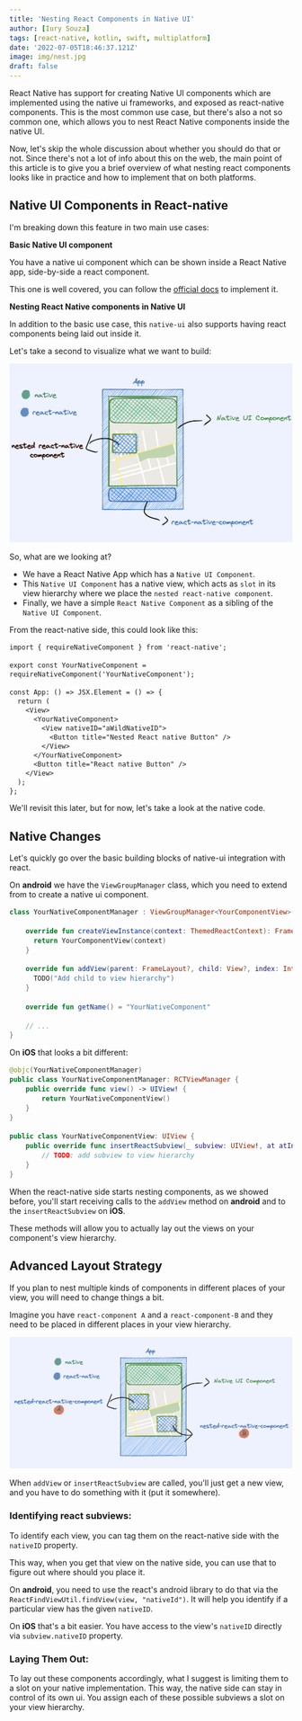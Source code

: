 ```yaml
---
title: 'Nesting React Components in Native UI'
author: [Iury Souza]
tags: [react-native, kotlin, swift, multiplatform]
date: '2022-07-05T18:46:37.121Z'
image: img/nest.jpg
draft: false
---
```


React Native has support for creating Native UI components which are implemented using the native ui frameworks, and 
exposed as react-native components. This is the most common use case, but there's also a not so common one, which 
allows you to nest React Native components inside the native UI.

Now, let's skip the whole discussion about whether you should do that or not. 
Since there's not a lot of info about this on the web, the main point of this article is to give you a brief overview 
of what nesting react components looks like in practice and how to implement that on both platforms.


## Native UI Components in React-native

I'm breaking down this feature in two main use cases:

**Basic Native UI component**

You have a native ui component which can be shown inside a React Native app, side-by-side a react component.

This one is well covered, you can follow the [official docs](https://reactnative.dev/docs/native-components-ios) to 
implement it.

**Nesting React Native components in Native UI**

In addition to the basic use case, this `native-ui` also supports having react components being laid out inside it.

Let's take a second to visualize what we want to build:

![]( img/rn-article.png )

So, what are we looking at?
- We have a React Native App which has a `Native UI Component`.
- This `Native UI Component` has a native view, which acts as `slot` in its view hierarchy where we place the `nested react-native component`.
- Finally, we have a simple `React Native Component` as a sibling of the `Native UI Component`.

From the react-native side, this could look like this:

```tsx
import { requireNativeComponent } from 'react-native';

export const YourNativeComponent = requireNativeComponent('YourNativeComponent');

const App: () => JSX.Element = () => {
  return (
    <View>
      <YourNativeComponent>
        <View nativeID="aWildNativeID">
          <Button title="Nested React native Button" />
        </View>
      </YourNativeComponent>
      <Button title="React native Button" />
    </View>
  );
};
```

We'll revisit this later, but for now, let's take a look at the native code.

## Native Changes

Let's quickly go over the basic building blocks of native-ui integration with react.

On **android** we have the `ViewGroupManager` class, which you need to extend from to create a native ui component.

```kotlin
class YourNativeComponentManager : ViewGroupManager<YourComponentView>() {

	override fun createViewInstance(context: ThemedReactContext): FrameLayout {
	  return YourComponentView(context)
	}

	override fun addView(parent: FrameLayout?, child: View?, index: Int) {
  	  TODO("Add child to view hierarchy")
	}

	override fun getName() = "YourNativeComponent"

	// ...
}
```

On **iOS** that looks a bit different:

```swift
@objc(YourNativeComponentManager)
public class YourNativeComponentManager: RCTViewManager {
    public override func view() -> UIView! {
        return YourNativeComponentView()
    }
}

public class YourNativeComponentView: UIView {
    public override func insertReactSubview(_ subview: UIView!, at atIndex: Int) {
		// TODO: add subview to view hierarchy
    }
}
```

When the react-native side starts nesting components, as we showed before, you'll start receiving calls to the
`addView` method on **android** and to the `insertReactSubview` on **iOS**. 

These methods will allow you to actually lay out the views on your component's view hierarchy.

## Advanced Layout Strategy

If you plan to nest multiple kinds of components in different places of your view, you will need to change things a bit.

Imagine you have `react-component A` and a `react-component-B` and they need to be placed in different places in your 
view hierarchy.

![](img/rn-article-nested-views.png)

When `addView` or `insertReactSubview` are called, you'll just get a new view, and you have to do something with it (put it somewhere).

### Identifying react subviews:

To identify each view, you can tag them on the react-native side with the `nativeID` property.

This way, when you get that view on the native side, you can use that to figure out where should you place it.


On **android**, you need to use the react's android library to do that via the
`ReactFindViewUtil.findView(view, "nativeId")`. It will help you identify if a particular view has the 
given `nativeID`.

On **iOS** that's a bit easier. You have access to the view's `nativeID` directly via `subview.nativeID` property.

### Laying Them Out:

To lay out these components accordingly, what I suggest is limiting them to a slot on your native implementation. 
This way, the native side can stay in control of its own ui. You assign each of these possible subviews a slot on 
your view hierarchy.

